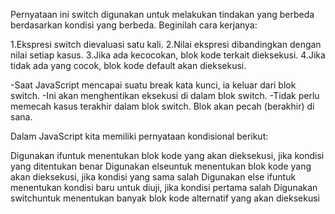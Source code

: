 Pernyataan ini switch digunakan untuk melakukan tindakan yang berbeda berdasarkan kondisi yang berbeda.
Beginilah cara kerjanya:

1.Ekspresi switch dievaluasi satu kali.
2.Nilai ekspresi dibandingkan dengan nilai setiap kasus.
3.Jika ada kecocokan, blok kode terkait dieksekusi.
4.Jika tidak ada yang cocok, blok kode default akan dieksekusi.

-Saat JavaScript mencapai suatu break kata kunci, ia keluar dari blok switch.
-Ini akan menghentikan eksekusi di dalam blok switch.
-Tidak perlu memecah kasus terakhir dalam blok switch. Blok akan pecah (berakhir) di sana.

Dalam JavaScript kita memiliki pernyataan kondisional berikut:

Digunakan ifuntuk menentukan blok kode yang akan dieksekusi, jika kondisi yang ditentukan benar
Digunakan elseuntuk menentukan blok kode yang akan dieksekusi, jika kondisi yang sama salah
Digunakan else ifuntuk menentukan kondisi baru untuk diuji, jika kondisi pertama salah
Digunakan switchuntuk menentukan banyak blok kode alternatif yang akan dieksekusi